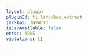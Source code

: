 ```yaml
---
layout: plugin
pluginId: fi.linuxbox.extract
jarSha1: INVALID
isJarAvailable: false
error: NONE
violations: []

---
```

